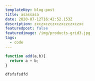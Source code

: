```yaml
---
templateKey: blog-post
title: asassasa
date: 2020-07-12T16:42:52.153Z
description: zxczxczczxczxczczxczxc
featuredpost: false
featuredimage: /img/products-grid3.jpg
tags:
  - code
---
```



```javascript
function add(a,b){
  return a + b;
}
```

`dfsfsfsdfd`
